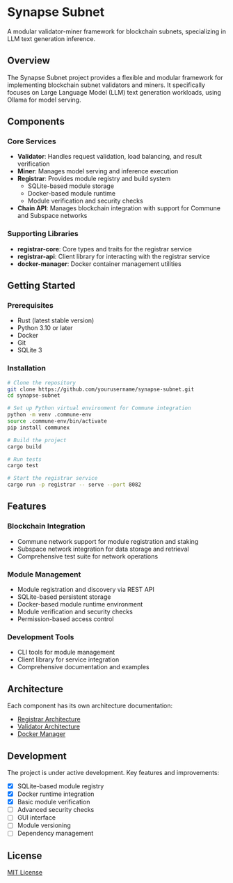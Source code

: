 # Synapse Subnet

A modular validator-miner framework for blockchain subnets, specializing in LLM text generation inference.

## Overview

The Synapse Subnet project provides a flexible and modular framework for implementing blockchain subnet validators and miners. It specifically focuses on Large Language Model (LLM) text generation workloads, using Ollama for model serving.

## Components

### Core Services

- **Validator**: Handles request validation, load balancing, and result verification
- **Miner**: Manages model serving and inference execution
- **Registrar**: Provides module registry and build system
  - SQLite-based module storage
  - Docker-based module runtime
  - Module verification and security checks
- **Chain API**: Manages blockchain integration with support for Commune and Subspace networks

### Supporting Libraries

- **registrar-core**: Core types and traits for the registrar service
- **registrar-api**: Client library for interacting with the registrar service
- **docker-manager**: Docker container management utilities

## Getting Started

### Prerequisites

- Rust (latest stable version)
- Python 3.10 or later
- Docker
- Git
- SQLite 3

### Installation

```bash
# Clone the repository
git clone https://github.com/yourusername/synapse-subnet.git
cd synapse-subnet

# Set up Python virtual environment for Commune integration
python -m venv .commune-env
source .commune-env/bin/activate
pip install communex

# Build the project
cargo build

# Run tests
cargo test

# Start the registrar service
cargo run -p registrar -- serve --port 8082
```

## Features

### Blockchain Integration
- Commune network support for module registration and staking
- Subspace network integration for data storage and retrieval
- Comprehensive test suite for network operations

### Module Management
- Module registration and discovery via REST API
- SQLite-based persistent storage
- Docker-based module runtime environment
- Module verification and security checks
- Permission-based access control

### Development Tools
- CLI tools for module management
- Client library for service integration
- Comprehensive documentation and examples

## Architecture

Each component has its own architecture documentation:
- [Registrar Architecture](crates/registrar/ARCHITECTURE.md)
- [Validator Architecture](crates/validator/ARCHITECTURE.md)
- [Docker Manager](crates/docker-manager/ARCHITECTURE.md)

## Development

The project is under active development. Key features and improvements:

- [x] SQLite-based module registry
- [x] Docker runtime integration
- [x] Basic module verification
- [ ] Advanced security checks
- [ ] GUI interface
- [ ] Module versioning
- [ ] Dependency management

## License

[MIT License](LICENSE)